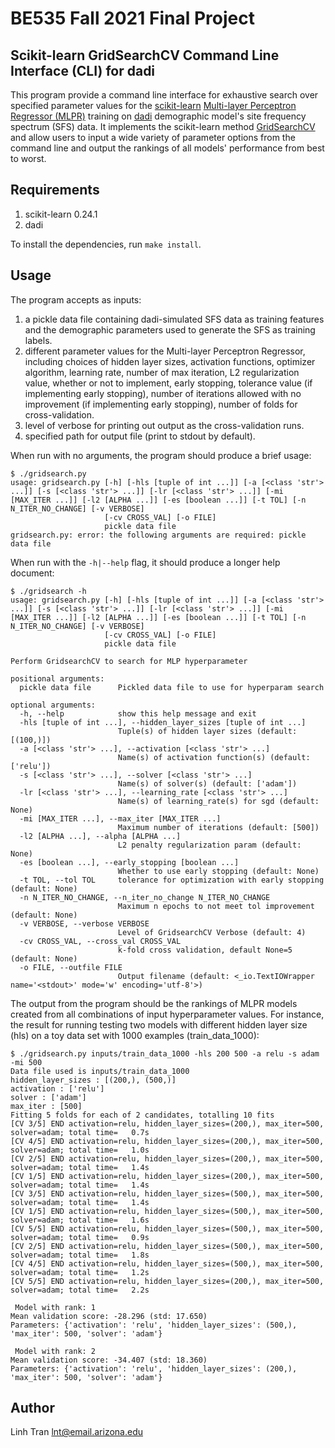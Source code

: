 # BE535 Fall 2021 Final Project

## Scikit-learn GridSearchCV Command Line Interface (CLI) for dadi

This program provide a command line interface for exhaustive search over specified parameter values for the [scikit-learn](https://scikit-learn.org/stable/index.html) [Multi-layer Perceptron Regressor (MLPR)](https://scikit-learn.org/stable/modules/generated/sklearn.neural_network.MLPRegressor.html?highlight=mlpr) training on [dadi](https://dadi.readthedocs.io/en/latest/) demographic model's site frequency spectrum (SFS) data. It implements the scikit-learn method [GridSearchCV](https://scikit-learn.org/stable/modules/generated/sklearn.model_selection.GridSearchCV.html?highlight=gridsearchcv#sklearn.model_selection.GridSearchCV) and allow users to input a wide variety of parameter options from the command line and output the rankings of all models' performance from best to worst.

## Requirements
1. scikit-learn 0.24.1
2. dadi

To install the dependencies, run `make install`.

## Usage
The program accepts as inputs:
1. a pickle data file containing dadi-simulated SFS data as training features and the demographic parameters used to generate the SFS as training labels.
2. different parameter values for the Multi-layer Perceptron Regressor, including choices of hidden layer sizes, activation functions, optimizer algorithm, learning rate, number of max iteration, L2 regularization value, whether or not to implement, early stopping, tolerance value (if implementing early stopping), number of iterations allowed with no improvement (if implementing early stopping), number of folds for cross-validation.
3. level of verbose for printing out output as the cross-validation runs.
4. specified path for output file (print to stdout by default).

When run with no arguments, the program should produce a brief usage:

```
$ ./gridsearch.py
usage: gridsearch.py [-h] [-hls [tuple of int ...]] [-a [<class 'str'> ...]] [-s [<class 'str'> ...]] [-lr [<class 'str'> ...]] [-mi [MAX_ITER ...]] [-l2 [ALPHA ...]] [-es [boolean ...]] [-t TOL] [-n N_ITER_NO_CHANGE] [-v VERBOSE]
                     [-cv CROSS_VAL] [-o FILE]
                     pickle data file
gridsearch.py: error: the following arguments are required: pickle data file
```

When run with the `-h|--help` flag, it should produce a longer help document:

```
$ ./gridsearch -h
usage: gridsearch.py [-h] [-hls [tuple of int ...]] [-a [<class 'str'> ...]] [-s [<class 'str'> ...]] [-lr [<class 'str'> ...]] [-mi [MAX_ITER ...]] [-l2 [ALPHA ...]] [-es [boolean ...]] [-t TOL] [-n N_ITER_NO_CHANGE] [-v VERBOSE]
                     [-cv CROSS_VAL] [-o FILE]
                     pickle data file

Perform GridsearchCV to search for MLP hyperparameter

positional arguments:
  pickle data file      Pickled data file to use for hyperparam search

optional arguments:
  -h, --help            show this help message and exit
  -hls [tuple of int ...], --hidden_layer_sizes [tuple of int ...]
                        Tuple(s) of hidden layer sizes (default: [(100,)])
  -a [<class 'str'> ...], --activation [<class 'str'> ...]
                        Name(s) of activation function(s) (default: ['relu'])
  -s [<class 'str'> ...], --solver [<class 'str'> ...]
                        Name(s) of solver(s) (default: ['adam'])
  -lr [<class 'str'> ...], --learning_rate [<class 'str'> ...]
                        Name(s) of learning_rate(s) for sgd (default: None)
  -mi [MAX_ITER ...], --max_iter [MAX_ITER ...]
                        Maximum number of iterations (default: [500])
  -l2 [ALPHA ...], --alpha [ALPHA ...]
                        L2 penalty regularization param (default: None)
  -es [boolean ...], --early_stopping [boolean ...]
                        Whether to use early stopping (default: None)
  -t TOL, --tol TOL     tolerance for optimization with early stopping (default: None)
  -n N_ITER_NO_CHANGE, --n_iter_no_change N_ITER_NO_CHANGE
                        Maximum n epochs to not meet tol improvement (default: None)
  -v VERBOSE, --verbose VERBOSE
                        Level of GridsearchCV Verbose (default: 4)
  -cv CROSS_VAL, --cross_val CROSS_VAL
                        k-fold cross validation, default None=5 (default: None)
  -o FILE, --outfile FILE
                        Output filename (default: <_io.TextIOWrapper name='<stdout>' mode='w' encoding='utf-8'>)
```

The output from the program should be the rankings of MLPR models created from all combinations of input hyperparameter values.
For instance, the result for running testing two models with different hidden layer size (hls) on a toy data set with 1000 examples (train_data_1000):

```
$ ./gridsearch.py inputs/train_data_1000 -hls 200 500 -a relu -s adam -mi 500
Data file used is inputs/train_data_1000
hidden_layer_sizes : [(200,), (500,)]
activation : ['relu']
solver : ['adam']
max_iter : [500]
Fitting 5 folds for each of 2 candidates, totalling 10 fits
[CV 3/5] END activation=relu, hidden_layer_sizes=(200,), max_iter=500, solver=adam; total time=   0.7s
[CV 4/5] END activation=relu, hidden_layer_sizes=(200,), max_iter=500, solver=adam; total time=   1.0s
[CV 2/5] END activation=relu, hidden_layer_sizes=(200,), max_iter=500, solver=adam; total time=   1.4s
[CV 1/5] END activation=relu, hidden_layer_sizes=(200,), max_iter=500, solver=adam; total time=   1.4s
[CV 3/5] END activation=relu, hidden_layer_sizes=(500,), max_iter=500, solver=adam; total time=   1.4s
[CV 1/5] END activation=relu, hidden_layer_sizes=(500,), max_iter=500, solver=adam; total time=   1.6s
[CV 5/5] END activation=relu, hidden_layer_sizes=(500,), max_iter=500, solver=adam; total time=   0.9s
[CV 2/5] END activation=relu, hidden_layer_sizes=(500,), max_iter=500, solver=adam; total time=   1.8s
[CV 4/5] END activation=relu, hidden_layer_sizes=(500,), max_iter=500, solver=adam; total time=   1.2s
[CV 5/5] END activation=relu, hidden_layer_sizes=(200,), max_iter=500, solver=adam; total time=   2.2s

 Model with rank: 1
Mean validation score: -28.296 (std: 17.650)
Parameters: {'activation': 'relu', 'hidden_layer_sizes': (500,), 'max_iter': 500, 'solver': 'adam'}

 Model with rank: 2
Mean validation score: -34.407 (std: 18.360)
Parameters: {'activation': 'relu', 'hidden_layer_sizes': (200,), 'max_iter': 500, 'solver': 'adam'}
```

## Author

Linh Tran <lnt@email.arizona.edu>
